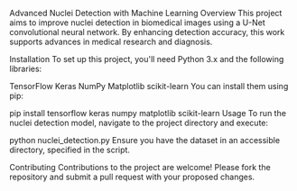Advanced Nuclei Detection with Machine Learning
Overview
This project aims to improve nuclei detection in biomedical images using a U-Net convolutional neural network. By enhancing detection accuracy, this work supports advances in medical research and diagnosis.

Installation
To set up this project, you'll need Python 3.x and the following libraries:

TensorFlow
Keras
NumPy
Matplotlib
scikit-learn
You can install them using pip:

pip install tensorflow keras numpy matplotlib scikit-learn
Usage
To run the nuclei detection model, navigate to the project directory and execute:

python nuclei_detection.py
Ensure you have the dataset in an accessible directory, specified in the script.

Contributing
Contributions to the project are welcome! Please fork the repository and submit a pull request with your proposed changes.
